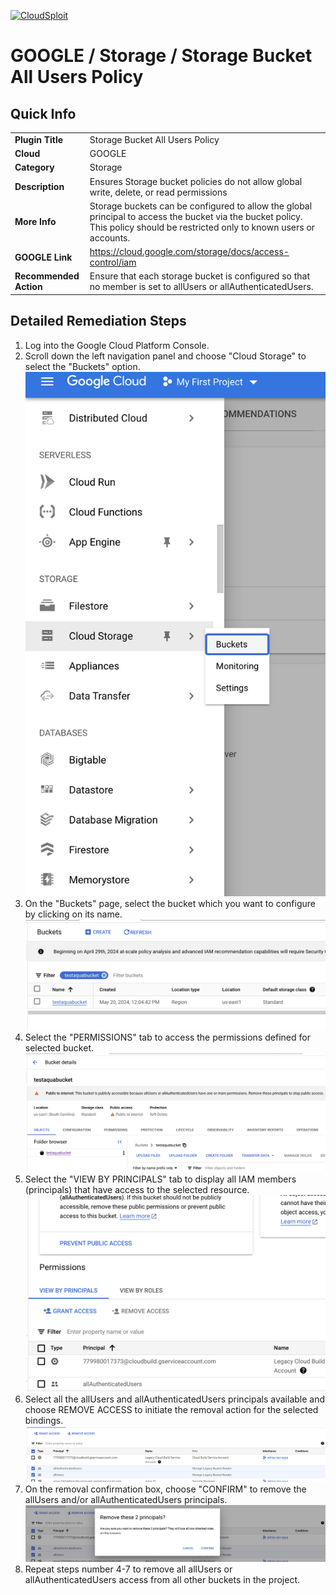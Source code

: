 [![CloudSploit](https://cloudsploit.com/img/logo-new-big-text-100.png "CloudSploit")](https://cloudsploit.com)

# GOOGLE / Storage / Storage Bucket All Users Policy

## Quick Info

| | |
|-|-|
| **Plugin Title** | Storage Bucket All Users Policy |
| **Cloud** | GOOGLE |
| **Category** | Storage |
| **Description** | Ensures Storage bucket policies do not allow global write, delete, or read permissions |
| **More Info** | Storage buckets can be configured to allow the global principal to access the bucket via the bucket policy. This policy should be restricted only to known users or accounts. |
| **GOOGLE Link** | https://cloud.google.com/storage/docs/access-control/iam |
| **Recommended Action** | Ensure that each storage bucket is configured so that no member is set to allUsers or allAuthenticatedUsers. |

## Detailed Remediation Steps
1. Log into the Google Cloud Platform Console.
2. Scroll down the left navigation panel and choose "Cloud Storage" to select the "Buckets" option. </br> <img src="/resources/google/storage/storage-bucket-all-users-policy/step2.png">
3. On the "Buckets" page, select the bucket which you want to configure by clicking on its name.</br> <img src="/resources/google/storage/storage-bucket-all-users-policy/step3.png"/>
4. Select the "PERMISSIONS" tab to access the permissions defined for selected bucket.</br> <img src="/resources/google/storage/storage-bucket-all-users-policy/step4.png"/>
5. Select the "VIEW BY PRINCIPALS" tab to display all IAM members (principals) that have access to the selected resource. </br> <img src="/resources/google/storage/storage-bucket-all-users-policy/step5.png"/>
6. Select all the allUsers and allAuthenticatedUsers principals available and choose REMOVE ACCESS to initiate the removal action for the selected bindings.</br><img src="/resources/google/storage/storage-bucket-all-users-policy/step6.png"/>
7. On the removal confirmation box, choose "CONFIRM" to remove the allUsers and/or allAuthenticatedUsers principals.</br> <img src="/resources/google/storage/storage-bucket-all-users-policy/step7.png"/>
8. Repeat steps number 4-7 to remove all allUsers or allAuthenticatedUsers access from all other buckets in the project.</br>

